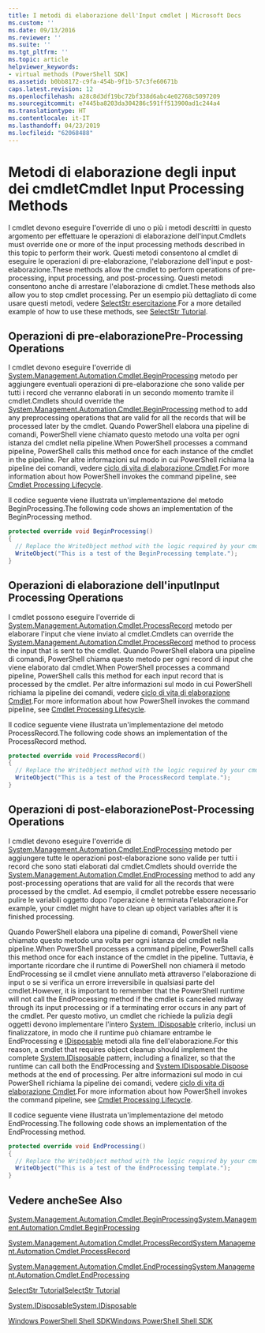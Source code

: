 ```yaml
---
title: I metodi di elaborazione dell'Input cmdlet | Microsoft Docs
ms.custom: ''
ms.date: 09/13/2016
ms.reviewer: ''
ms.suite: ''
ms.tgt_pltfrm: ''
ms.topic: article
helpviewer_keywords:
- virtual methods (PowerShell SDK]
ms.assetid: b0bb8172-c9fa-454b-9f1b-57c3fe60671b
caps.latest.revision: 12
ms.openlocfilehash: a28c8d3df19bc72bf338d6abc4e02768c5097209
ms.sourcegitcommit: e7445ba8203da304286c591ff513900ad1c244a4
ms.translationtype: HT
ms.contentlocale: it-IT
ms.lasthandoff: 04/23/2019
ms.locfileid: "62068488"
---
```

# <a name="cmdlet-input-processing-methods"></a><span data-ttu-id="bea90-102">Metodi di elaborazione degli input dei cmdlet</span><span class="sxs-lookup"><span data-stu-id="bea90-102">Cmdlet Input Processing Methods</span></span>

<span data-ttu-id="bea90-103">I cmdlet devono eseguire l'override di uno o più i metodi descritti in questo argomento per effettuare le operazioni di elaborazione dell'input.</span><span class="sxs-lookup"><span data-stu-id="bea90-103">Cmdlets must override one or more of the input processing methods described in this topic to perform their work.</span></span>
<span data-ttu-id="bea90-104">Questi metodi consentono al cmdlet di eseguire le operazioni di pre-elaborazione, l'elaborazione dell'input e post-elaborazione.</span><span class="sxs-lookup"><span data-stu-id="bea90-104">These methods allow the cmdlet to perform operations of pre-processing, input processing, and post-processing.</span></span>
<span data-ttu-id="bea90-105">Questi metodi consentono anche di arrestare l'elaborazione di cmdlet.</span><span class="sxs-lookup"><span data-stu-id="bea90-105">These methods also allow you to stop cmdlet processing.</span></span>
<span data-ttu-id="bea90-106">Per un esempio più dettagliato di come usare questi metodi, vedere [SelectStr esercitazione](selectstr-tutorial.md).</span><span class="sxs-lookup"><span data-stu-id="bea90-106">For a more detailed example of how to use these methods, see [SelectStr Tutorial](selectstr-tutorial.md).</span></span>

## <a name="pre-processing-operations"></a><span data-ttu-id="bea90-107">Operazioni di pre-elaborazione</span><span class="sxs-lookup"><span data-stu-id="bea90-107">Pre-Processing Operations</span></span>

<span data-ttu-id="bea90-108">I cmdlet devono eseguire l'override di [System.Management.Automation.Cmdlet.BeginProcessing](/dotnet/api/System.Management.Automation.Cmdlet.BeginProcessing) metodo per aggiungere eventuali operazioni di pre-elaborazione che sono valide per tutti i record che verranno elaborati in un secondo momento tramite il cmdlet.</span><span class="sxs-lookup"><span data-stu-id="bea90-108">Cmdlets should override the [System.Management.Automation.Cmdlet.BeginProcessing](/dotnet/api/System.Management.Automation.Cmdlet.BeginProcessing) method to add any preprocessing operations that are valid for all the records that will be processed later by the cmdlet.</span></span>
<span data-ttu-id="bea90-109">Quando PowerShell elabora una pipeline di comandi, PowerShell viene chiamato questo metodo una volta per ogni istanza del cmdlet nella pipeline.</span><span class="sxs-lookup"><span data-stu-id="bea90-109">When PowerShell processes a command pipeline, PowerShell calls this method once for each instance of the cmdlet in the pipeline.</span></span>
<span data-ttu-id="bea90-110">Per altre informazioni sul modo in cui PowerShell richiama la pipeline dei comandi, vedere [ciclo di vita di elaborazione Cmdlet](/previous-versions/ms714429(v=vs.85)).</span><span class="sxs-lookup"><span data-stu-id="bea90-110">For more information about how PowerShell invokes the command pipeline, see [Cmdlet Processing Lifecycle](/previous-versions/ms714429(v=vs.85)).</span></span>

<span data-ttu-id="bea90-111">Il codice seguente viene illustrata un'implementazione del metodo BeginProcessing.</span><span class="sxs-lookup"><span data-stu-id="bea90-111">The following code shows an implementation of the BeginProcessing method.</span></span>

```csharp
protected override void BeginProcessing()
{
  // Replace the WriteObject method with the logic required by your cmdlet.
  WriteObject("This is a test of the BeginProcessing template.");
}
```

## <a name="input-processing-operations"></a><span data-ttu-id="bea90-112">Operazioni di elaborazione dell'input</span><span class="sxs-lookup"><span data-stu-id="bea90-112">Input Processing Operations</span></span>

<span data-ttu-id="bea90-113">I cmdlet possono eseguire l'override di [System.Management.Automation.Cmdlet.ProcessRecord](/dotnet/api/System.Management.Automation.Cmdlet.ProcessRecord) metodo per elaborare l'input che viene inviato al cmdlet.</span><span class="sxs-lookup"><span data-stu-id="bea90-113">Cmdlets can override the [System.Management.Automation.Cmdlet.ProcessRecord](/dotnet/api/System.Management.Automation.Cmdlet.ProcessRecord) method to process the input that is sent to the cmdlet.</span></span>
<span data-ttu-id="bea90-114">Quando PowerShell elabora una pipeline di comandi, PowerShell chiama questo metodo per ogni record di input che viene elaborato dal cmdlet.</span><span class="sxs-lookup"><span data-stu-id="bea90-114">When PowerShell processes a command pipeline, PowerShell calls this method for each input record that is processed by the cmdlet.</span></span>
<span data-ttu-id="bea90-115">Per altre informazioni sul modo in cui PowerShell richiama la pipeline dei comandi, vedere [ciclo di vita di elaborazione Cmdlet](/previous-versions/ms714429(v=vs.85)).</span><span class="sxs-lookup"><span data-stu-id="bea90-115">For more information about how PowerShell invokes the command pipeline, see [Cmdlet Processing Lifecycle](/previous-versions/ms714429(v=vs.85)).</span></span>

<span data-ttu-id="bea90-116">Il codice seguente viene illustrata un'implementazione del metodo ProcessRecord.</span><span class="sxs-lookup"><span data-stu-id="bea90-116">The following code shows an implementation of the ProcessRecord method.</span></span>

```csharp
protected override void ProcessRecord()
{
  // Replace the WriteObject method with the logic required by your cmdlet.
  WriteObject("This is a test of the ProcessRecord template.");
}
```

## <a name="post-processing-operations"></a><span data-ttu-id="bea90-117">Operazioni di post-elaborazione</span><span class="sxs-lookup"><span data-stu-id="bea90-117">Post-Processing Operations</span></span>

<span data-ttu-id="bea90-118">I cmdlet devono eseguire l'override di [System.Management.Automation.Cmdlet.EndProcessing](/dotnet/api/System.Management.Automation.Cmdlet.EndProcessing) metodo per aggiungere tutte le operazioni post-elaborazione sono valide per tutti i record che sono stati elaborati dal cmdlet.</span><span class="sxs-lookup"><span data-stu-id="bea90-118">Cmdlets should override the [System.Management.Automation.Cmdlet.EndProcessing](/dotnet/api/System.Management.Automation.Cmdlet.EndProcessing) method to add any post-processing operations that are valid for all the records that were processed by the cmdlet.</span></span>
<span data-ttu-id="bea90-119">Ad esempio, il cmdlet potrebbe essere necessario pulire le variabili oggetto dopo l'operazione è terminata l'elaborazione.</span><span class="sxs-lookup"><span data-stu-id="bea90-119">For example, your cmdlet might have to clean up object variables after it is finished processing.</span></span>

<span data-ttu-id="bea90-120">Quando PowerShell elabora una pipeline di comandi, PowerShell viene chiamato questo metodo una volta per ogni istanza del cmdlet nella pipeline.</span><span class="sxs-lookup"><span data-stu-id="bea90-120">When PowerShell processes a command pipeline, PowerShell calls this method once for each instance of the cmdlet in the pipeline.</span></span>
<span data-ttu-id="bea90-121">Tuttavia, è importante ricordare che il runtime di PowerShell non chiamerà il metodo EndProcessing se il cmdlet viene annullato metà attraverso l'elaborazione di input o se si verifica un errore irreversibile in qualsiasi parte del cmdlet.</span><span class="sxs-lookup"><span data-stu-id="bea90-121">However, it is important to remember that the PowerShell runtime will not call the EndProcessing method if the cmdlet is canceled midway through its input processing or if a terminating error occurs in any part of the cmdlet.</span></span>
<span data-ttu-id="bea90-122">Per questo motivo, un cmdlet che richiede la pulizia degli oggetti devono implementare l'intero [System. IDisposable](/dotnet/api/System.IDisposable) criterio, inclusi un finalizzatore, in modo che il runtime può chiamare entrambe le EndProcessing e [ IDisposable](/dotnet/api/System.IDisposable.Dispose) metodi alla fine dell'elaborazione.</span><span class="sxs-lookup"><span data-stu-id="bea90-122">For this reason, a cmdlet that requires object cleanup should implement the complete [System.IDisposable](/dotnet/api/System.IDisposable) pattern, including a finalizer, so that the runtime can call both the EndProcessing and [System.IDisposable.Dispose](/dotnet/api/System.IDisposable.Dispose) methods at the end of processing.</span></span>
<span data-ttu-id="bea90-123">Per altre informazioni sul modo in cui PowerShell richiama la pipeline dei comandi, vedere [ciclo di vita di elaborazione Cmdlet](/previous-versions/ms714429(v=vs.85)).</span><span class="sxs-lookup"><span data-stu-id="bea90-123">For more information about how PowerShell invokes the command pipeline, see [Cmdlet Processing Lifecycle](/previous-versions/ms714429(v=vs.85)).</span></span>

<span data-ttu-id="bea90-124">Il codice seguente viene illustrata un'implementazione del metodo EndProcessing.</span><span class="sxs-lookup"><span data-stu-id="bea90-124">The following code shows an implementation of the EndProcessing method.</span></span>

```csharp
protected override void EndProcessing()
{
  // Replace the WriteObject method with the logic required by your cmdlet.
  WriteObject("This is a test of the EndProcessing template.");
}
```

## <a name="see-also"></a><span data-ttu-id="bea90-125">Vedere anche</span><span class="sxs-lookup"><span data-stu-id="bea90-125">See Also</span></span>

[<span data-ttu-id="bea90-126">System.Management.Automation.Cmdlet.BeginProcessing</span><span class="sxs-lookup"><span data-stu-id="bea90-126">System.Management.Automation.Cmdlet.BeginProcessing</span></span>](/dotnet/api/System.Management.Automation.Cmdlet.BeginProcessing)

[<span data-ttu-id="bea90-127">System.Management.Automation.Cmdlet.ProcessRecord</span><span class="sxs-lookup"><span data-stu-id="bea90-127">System.Management.Automation.Cmdlet.ProcessRecord</span></span>](/dotnet/api/System.Management.Automation.Cmdlet.ProcessRecord)

[<span data-ttu-id="bea90-128">System.Management.Automation.Cmdlet.EndProcessing</span><span class="sxs-lookup"><span data-stu-id="bea90-128">System.Management.Automation.Cmdlet.EndProcessing</span></span>](/dotnet/api/System.Management.Automation.Cmdlet.EndProcessing)

[<span data-ttu-id="bea90-129">SelectStr Tutorial</span><span class="sxs-lookup"><span data-stu-id="bea90-129">SelectStr Tutorial</span></span>](selectstr-tutorial.md)

[<span data-ttu-id="bea90-130">System.IDisposable</span><span class="sxs-lookup"><span data-stu-id="bea90-130">System.IDisposable</span></span>](/dotnet/api/System.IDisposable)

[<span data-ttu-id="bea90-131">Windows PowerShell Shell SDK</span><span class="sxs-lookup"><span data-stu-id="bea90-131">Windows PowerShell Shell SDK</span></span>](../windows-powershell-reference.md)
